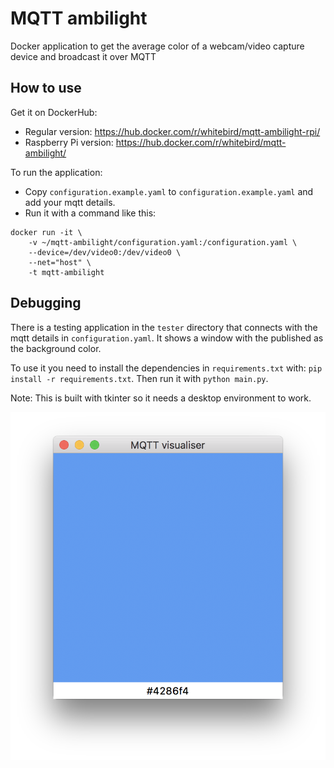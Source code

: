 # MQTT ambilight

Docker application to get the average color of a webcam/video capture device and broadcast it over MQTT

## How to use

Get it on DockerHub:

- Regular version: https://hub.docker.com/r/whitebird/mqtt-ambilight-rpi/
- Raspberry Pi version: https://hub.docker.com/r/whitebird/mqtt-ambilight/

To run the application:

- Copy `configuration.example.yaml` to `configuration.example.yaml` and add your mqtt details.
- Run it with a command like this: 

```
docker run -it \
    -v ~/mqtt-ambilight/configuration.yaml:/configuration.yaml \
    --device=/dev/video0:/dev/video0 \
    --net="host" \
    -t mqtt-ambilight
```

## Debugging

There is a testing application in the `tester` directory that connects with the mqtt details in `configuration.yaml`. It shows a window with the published as the background color.

To use it you need to install the dependencies in `requirements.txt` with: `pip install -r requirements.txt`. Then run it with `python main.py`.

Note: This is built with tkinter so it needs a desktop environment to work.

![MQTT tester](tester_screenshot.png)
